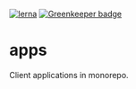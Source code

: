 [![lerna](https://img.shields.io/badge/maintained%20with-lerna-cc00ff.svg)](https://lerna.js.org/) 
[![Greenkeeper badge](https://badges.greenkeeper.io/yurikrupniktools/client-apps.svg)](https://greenkeeper.io/)


# apps

Client applications in monorepo.
